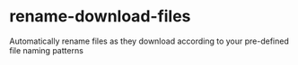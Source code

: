 # rename-download-files
Automatically rename files as they download according to your pre-defined file naming patterns
